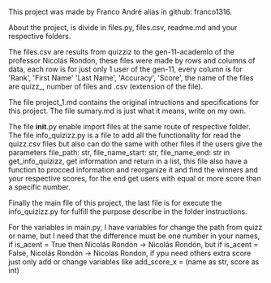 This project was made by Franco André alias in github: franco1316.

About the project, is divide in files.py, files.csv, readme.md and your respective folders.

The files.csv are results from quizziz to the gen-11-academlo of the professor Nicolás Rondon,
these files were made by rows and columns of data, each row is for just only 1 user of the gen-11,
every column is for 'Rank', 'First Name' 'Last Name', 'Accuracy', 'Score', the name of the files 
are quizz_, number of files and .csv (extension of the file).

The file project_1.md contains the original intructions and specifications for this project.
The file sumary.md is just what it means, write on my own.

The file __init__.py enable import files at the same route of respective folder.
The file info_quizizz.py is a file to add all the functionality for read the quizz.csv files but
also can do the same with other files if the users give the parameters file_path: str, 
file_name_start: str, file_name_end: str in get_info_quizizz, get information and return in a 
list, this file also have a function to procced information and reorganize it and find the winners
and your respective scores, for the end get users with equal or more score than a specific number.

Finally the main file of this project, the last file is for execute the info_quizizz.py for
fulfill the purpose describe in the folder instructions.

For the variables in main.py, I have variables for change the path from quizz or name, but I need that the difference
must be one number in your names, if is_acent = True then Nicolás Rondón -> Nicolás Rondón, but if is_acent = False,
Nicolás Rondón -> Nicolas Rondon, if ypu need others extra score just only add or change variables like add_score_x =
(name as str, score as int)